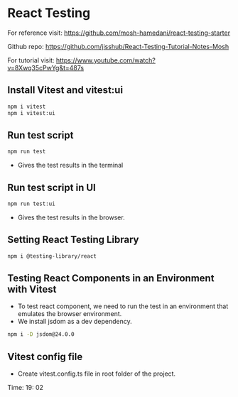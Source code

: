 # React Testing

For reference visit: https://github.com/mosh-hamedani/react-testing-starter

Github repo: https://github.com/jisshub/React-Testing-Tutorial-Notes-Mosh

For tutorial visit: https://www.youtube.com/watch?v=8Xwq35cPwYg&t=487s


## Install Vitest and vitest:ui

```bash
npm i vitest
npm i vitest:ui
```

## Run test script

```bash
npm run test
```

- Gives the test results in the terminal

## Run test script in UI

```bash
npm run test:ui
```

- Gives the test results in the browser.


## Setting React Testing Library

```bash
npm i @testing-library/react
```

## Testing React Components in an Environment with Vitest

- To test react component, we need to run the test in an environment that emulates the browser environment.
- We install jsdom as a dev dependency.

```bash
npm i -D jsdom@24.0.0
```

## Vitest config file

- Create vitest.config.ts file in root folder of the project.


Time: 19: 02



